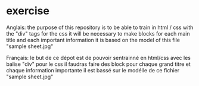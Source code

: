 # exercise
Anglais:
the purpose of this repository is to be able to train in html / css with the "div" tags
for the css it will be necessary to make blocks for each main title and each important information
it is based on the model of this file "sample sheet.jpg"

Français:
le but de ce dépot est de pouvoir sentrainné en html/css avec les balise "div"
pour le css il faudras faire des block pour chaque grand titre et chaque information importante
il est bassé sur le modélle de ce  fichier "sample sheet.jpg"
